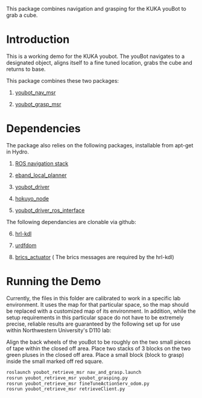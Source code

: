 This package combines navigation and grasping for the KUKA youBot to grab a cube. 

Introduction
============

This is a working demo for the KUKA youbot. The youBot navigates to a designated object, aligns itself to a fine tuned location, grabs the cube and returns to base. 

This package combines these two packages:

1. [youbot_nav_msr](https://github.com/jihoonkimMSR/youbot_nav_msr)

2. [youbot_grasp_msr](https://github.com/mattmongeon/youbot_grasp_msr)


Dependencies
============

The package also relies on the following packages, installable from apt-get in Hydro. 

1. [ROS navigation stack](http://wiki.ros.org/navigation)

2. [eband_local_planner](http://wiki.ros.org/eband_local_planner)

3. [youbot_driver](https://github.com/youbot/youbot_driver)

4. [hokuyo_node](http://wiki.ros.org/hokuyo_node)

5.  [youbot_driver_ros_interface](https://github.com/youbot/youbot_driver_ros_interface)


The following dependancies are clonable via github:

6. [hrl-kdl](https://github.com/gt-ros-pkg/hrl-kdl)

7. [urdfdom](https://github.com/ros/urdfdom)

8. [brics_actuator](http://wiki.ros.org/brics_actuator) ( The brics messages are required by the hrl-kdl) 


Running the Demo
================

Currently, the files in this folder are calibrated to work in a specific lab environment. It uses the map for that particular space, so the map should be replaced with a customized map of its environment. In addition, while the setup requirements in this particular space do not have to be extremely precise, reliable results are guaranteed by the following set up for use within Northwestern University's D110 lab:

Align the back wheels of the youBot to be roughly on the two small pieces of tape within the closed off area.
Place two stacks of 3 blocks on the two green pluses in the closed off area.
Place a small block (block to grasp) inside the small marked off red square.

```bash
roslaunch youbot_retrieve_msr nav_and_grasp.launch 
rosrun youbot_retrieve_msr youbot_grasping.py
rosrun youbot_retrieve_msr fineTuneActionServ_odom.py
rosrun youbot_retrieve_msr retrieveClient.py
```
